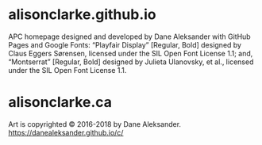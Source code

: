 # alisonclarke.github.io
APC homepage designed and developed by Dane Aleksander with GitHub Pages and Google Fonts: “Playfair Display” [Regular, Bold] designed by Claus Eggers Sørensen, licensed under the SIL Open Font License 1.1; and, “Montserrat” [Regular, Bold] designed by Julieta Ulanovsky, et al., licensed under the SIL Open Font License 1.1.

# alisonclarke.ca
Art is copyrighted © 2016-2018 by Dane Aleksander. https://danealeksander.github.io/c/
